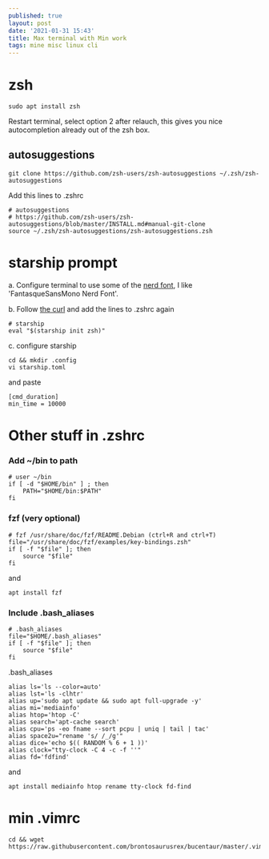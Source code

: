 ```yaml
---
published: true
layout: post
date: '2021-01-31 15:43'
title: Max terminal with Min work
tags: mine misc linux cli 
---
```

# zsh

    sudo apt install zsh

Restart terminal, select option 2 after relauch, this gives you nice autocompletion already out of the zsh box.

## autosuggestions

    git clone https://github.com/zsh-users/zsh-autosuggestions ~/.zsh/zsh-autosuggestions
    
Add this lines to .zshrc

    # autosuggestions
    # https://github.com/zsh-users/zsh-autosuggestions/blob/master/INSTALL.md#manual-git-clone
    source ~/.zsh/zsh-autosuggestions/zsh-autosuggestions.zsh

# starship prompt

a. Configure terminal to use some of the [nerd font](https://www.nerdfonts.com/font-downloads), I like 'FantasqueSansMono Nerd Font'.

b. Follow [the curl](https://starship.rs/guide/#%F0%9F%9A%80-installation) and add the lines to .zshrc again

    # starship
    eval "$(starship init zsh)"

c. configure starship

    cd && mkdir .config
    vi starship.toml

and paste

    [cmd_duration]
    min_time = 10000
   
# Other stuff in .zshrc

### Add ~/bin to path

    # user ~/bin
    if [ -d "$HOME/bin" ] ; then
        PATH="$HOME/bin:$PATH"
    fi

### fzf (very optional)

    # fzf /usr/share/doc/fzf/README.Debian (ctrl+R and ctrl+T)
    file="/usr/share/doc/fzf/examples/key-bindings.zsh"
    if [ -f "$file" ]; then
        source "$file"
    fi

and

    apt install fzf

### Include .bash_aliases 

    # .bash_aliases
    file="$HOME/.bash_aliases"
    if [ -f "$file" ]; then
        source "$file"
    fi    

.bash_aliases

    alias ls='ls --color=auto'
    alias lst='ls -clhtr'
    alias up='sudo apt update && sudo apt full-upgrade -y'
    alias mi='mediainfo'
    alias htop='htop -C'
    alias search='apt-cache search'
    alias cpu='ps -eo fname --sort pcpu | uniq | tail | tac'
    alias space2u="rename 's/ /_/g'"
    alias dice='echo $(( RANDOM % 6 + 1 ))'
    alias clock="tty-clock -C 4 -c -f ''"
    alias fd='fdfind'

and

    apt install mediainfo htop rename tty-clock fd-find

# min .vimrc

    cd && wget https://raw.githubusercontent.com/brontosaurusrex/bucentaur/master/.vimrc
   
